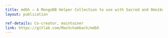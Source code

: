 ```yaml
---
title: mdbh – A MongoDB Helper Collection to use with Sacred and Omniboard
layout: publication

ref-details: Co-creator, maintainer
link: https://gitlab.com/MaxSchambach/mdbh
---
```

